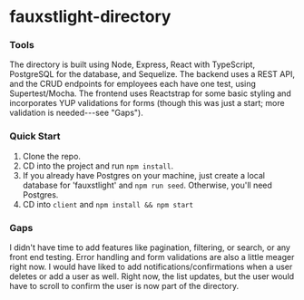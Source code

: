 # fauxstlight-directory

### Tools

The directory is built using Node, Express, React with TypeScript, PostgreSQL for the database, and Sequelize. The backend uses a REST API, and the CRUD endpoints for employees each have one test, using Supertest/Mocha. The frontend uses Reactstrap for some basic styling and incorporates YUP validations for forms (though this was just a start; more validation is needed---see "Gaps").

### Quick Start

1. Clone the repo.
2. CD into the project and run `npm install`.
3. If you already have Postgres on your machine, just create a local database for 'fauxstlight' and `npm run seed`. Otherwise, you'll need Postgres.
4. CD into `client` and `npm install && npm start`

### Gaps

I didn't have time to add features like pagination, filtering, or search, or any front end testing. Error handling and form validations are also a little meager right now. I would have liked to add notifications/confirmations when a user deletes or add a user as well. Right now, the list updates, but the user would have to scroll to confirm the user is now part of the directory.
